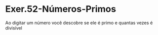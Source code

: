 # Exer.52-Números-Primos
 Ao digitar um número você descobre se ele é primo e quantas vezes é divisível
